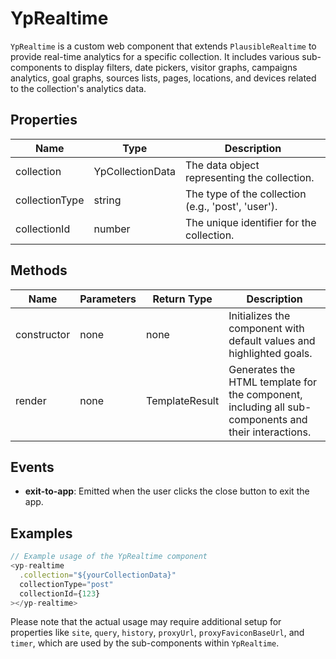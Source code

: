 # YpRealtime

`YpRealtime` is a custom web component that extends `PlausibleRealtime` to provide real-time analytics for a specific collection. It includes various sub-components to display filters, date pickers, visitor graphs, campaigns analytics, goal graphs, sources lists, pages, locations, and devices related to the collection's analytics data.

## Properties

| Name            | Type                | Description                                           |
|-----------------|---------------------|-------------------------------------------------------|
| collection      | YpCollectionData    | The data object representing the collection.          |
| collectionType  | string              | The type of the collection (e.g., 'post', 'user').    |
| collectionId    | number              | The unique identifier for the collection.             |

## Methods

| Name       | Parameters        | Return Type | Description                 |
|------------|-------------------|-------------|-----------------------------|
| constructor | none             | none        | Initializes the component with default values and highlighted goals. |
| render     | none             | TemplateResult | Generates the HTML template for the component, including all sub-components and their interactions. |

## Events

- **exit-to-app**: Emitted when the user clicks the close button to exit the app.

## Examples

```typescript
// Example usage of the YpRealtime component
<yp-realtime
  .collection="${yourCollectionData}"
  collectionType="post"
  collectionId={123}
></yp-realtime>
```

Please note that the actual usage may require additional setup for properties like `site`, `query`, `history`, `proxyUrl`, `proxyFaviconBaseUrl`, and `timer`, which are used by the sub-components within `YpRealtime`.